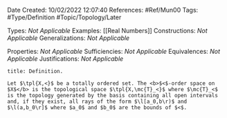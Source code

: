 <div class="topSpace"></div>

Date Created: 10/02/2022 12:07:40
References: #Ref/Mun00
Tags: #Type/Definition #Topic/Topology/Later

Types: <i>Not Applicable</i>
Examples: [[Real Numbers]]
Constructions: <i>Not Applicable</i>
Generalizations: <i>Not Applicable</i>

Properties: <i>Not Applicable</i>
Sufficiencies: <i>Not Applicable</i>
Equivalences: <i>Not Applicable</i>
Justifications: <i>Not Applicable</i>

``` ad-Definition
title: Definition.

Let $\tpl{X,<}$ be a totally ordered set. The <b>$<$-order space on $X$</b> is the topological space $\tpl{X,\mc{T}_<}$ where $\mc{T}_<$ is the topology generated by the basis containing all open intervals and, if they exist, all rays of the form $\l[a_0,b\r)$ and $\l(a,b_0\r]$ where $a_0$ and $b_0$ are the bounds of $<$.

```
